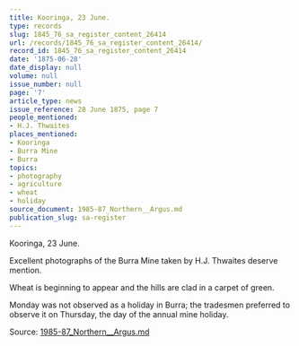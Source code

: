 ```yaml
---
title: Kooringa, 23 June.
type: records
slug: 1845_76_sa_register_content_26414
url: /records/1845_76_sa_register_content_26414/
record_id: 1845_76_sa_register_content_26414
date: '1875-06-28'
date_display: null
volume: null
issue_number: null
page: '7'
article_type: news
issue_reference: 28 June 1875, page 7
people_mentioned:
- H.J. Thwaites
places_mentioned:
- Kooringa
- Burra Mine
- Burra
topics:
- photography
- agriculture
- wheat
- holiday
source_document: 1985-87_Northern__Argus.md
publication_slug: sa-register
---
```


Kooringa, 23 June.

Excellent photographs of the Burra Mine taken by H.J. Thwaites deserve mention.

Wheat is beginning to appear and the hills are clad in a carpet of green.

Monday was not observed as a holiday in Burra; the tradesmen preferred to observe it on Thursday, the day of the annual mine holiday.

Source: [1985-87_Northern__Argus.md](/downloads/markdown/1985-87_Northern__Argus.md)
